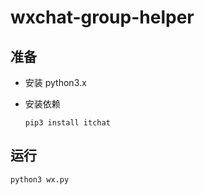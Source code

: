 # wxchat-group-helper

## 准备

- 安装 python3.x

- 安装依赖

    `pip3 install itchat`
    
## 运行

`python3 wx.py`